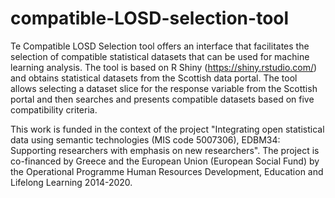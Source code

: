 # compatible-LOSD-selection-tool
Te Compatible LOSD Selection tool offers an interface that facilitates the selection of compatible statistical datasets that can be used for machine learning analysis. The tool is based on R Shiny (https://shiny.rstudio.com/) and obtains statistical datasets from the Scottish data portal. The tool allows selecting a dataset slice for the response variable from the Scottish portal and then searches and presents compatible datasets based on five compatibility criteria.



This work is funded in the context of the project "Integrating open statistical data using semantic technologies (MIS code 5007306), EDBM34: Supporting researchers with emphasis on new researchers". The project is co-financed by Greece and the European Union (European Social Fund) by the Operational Programme Human Resources Development, Education and Lifelong Learning 2014-2020.
